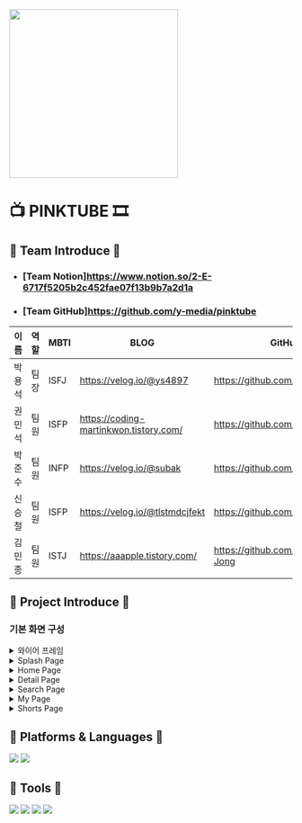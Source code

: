 <img src="https://github.com/y-media/pinktube/assets/139103652/452744fe-4a23-4e96-b269-08f22e3961e9" width="300" height="300">
 
# 📺 PINKTUBE 🎞

## 🎈 Team Introduce 🎈
- ### [Team Notion]<https://www.notion.so/2-E-6717f5205b2c452fae07f13b9b7a2d1a>

- ### [Team GitHub]<https://github.com/y-media/pinktube>

| 이름   | 역할 | MBTI        | BLOG                                               | GitHub                                                   | 
| ------ | ---- | ----------  | -------------------------------------------------- | -------------------------------------------------------- |
| 박용석 | 팀장 | ISFJ         | https://velog.io/@ys4897                           |      https://github.com/yspark2                          |
| 권민석 | 팀원 | ISFP         | https://coding-martinkwon.tistory.com/             |  https://github.com/MartinKwon94                         |
| 박준수 | 팀원 | INFP         | https://velog.io/@subak                            |    https://github.com/subak96                            |
| 신승철 | 팀원 | ISFP         | https://velog.io/@tlstmdcjfekt                     |  https://github.com/developShin                          |
| 김민종 | 팀원 | ISTJ         | https://aaapple.tistory.com/                       |     https://github.com/Kim-Min-Jong                      |

## 🎩 Project Introduce 🎩
### 기본 화면 구성

<details>
<summary>와이어 프레임</summary>
  
![image](https://github.com/y-media/pinktube/assets/139103652/15b7e06a-e7cc-4903-a50e-e2fae395f1c0)
![image](https://github.com/y-media/pinktube/assets/139103652/606aee4c-95bb-4a7e-a5a1-89ff8ce551f5)

회의를 통하여 구체적인 설계에 들어가기 전에 `대략적인 틀`을 구성하였습니다.
</details>

<details>
<summary>Splash Page</summary>

<img src ="https://github.com/cording10jianzo/B.F-Baby_Friend-/assets/88123219/0957072f-c151-44af-8944-5409d3782a6a" width="180" height="350"/>

앱이 실행될 때 시작화면으로 `lottie animation`을 추가했습니다.

</details>
    
<details>
<summary>Home Page</summary>

<img src ="https://github.com/y-media/pinktube/assets/88123219/72023010-f5d9-4d29-b3ce-ab5e1c9399ed" width="180" height="350"/>

사용자에게 YouTube의 현재 인기 및 새로운 콘텐츠를 중점적으로 보여주는 핵심 화면입니다.

TabLayout + ViePager2 사용하여 구현하였습니다.

아래 목록을 스크롤이 가능한 RecyclerView 형태로 나열하여 출력합니다.

`Most Popular Videos 목록` 보여주고 수평으로 스크롤이 되도록 구현했습니다.

`Category Videos 목록` 보여주고 수평으로 스크롤이 되도록 구현했습니다.

`Category Channels 목록` 보여주고 수평으로 스크롤이 되도록 구현했습니다.

</details>

<details>
<summary>Detail Page</summary>

<img src ="https://github.com/y-media/pinktube/assets/88123219/dbfba8e5-6d46-44e6-b40f-9e95ee2f57d8" width="180" height="350"/>

Home Page에서 각 아이템 선택시 선택된 비디오의 `상세 정보 제공`합니다.

`좋아요` 버튼 클릭 시 My Page에 비디오 정보를 `저장`합니다. 

Detail page 시작과 종료시 특별한 Effect로 `화면 전환 애니메이션`을 적용했습니다.

댓글 버튼 누를 시 `영상의 댓글`을 불러와 보여주기를 구현했습니다.

homefragment에서 불러온 영상 `재생`하기가 가능합니다.

링크 `공유하기` 기능을 추가했습니다.

</details>

<details>
<summary>Search Page</summary>

<img src ="https://github.com/y-media/pinktube/assets/88123219/dcf5ce0b-169c-4584-a795-35ed76328eec" width="180" height="350"/>

사용자가 원하는 비디오를 쉽게 `검색`하고 `결과`를 빠르게 확인할 수 있는 기능을 제공합니다.

상단에는 검색을 위한 `Search EditText`를 배치하고, 그 아래에 검색 결과를 출력할 `RecyclerView`를 배치했습니다.

격자 구조의 형태로 결과를 배치했습니다.

각 아이템에는 영상 정보(`제목, 영상 길이, 조회 수 등`)를 함께 보여줍니다.

</details>

<details>
    
<summary>My Page</summary>

<img src ="https://github.com/y-media/pinktube/assets/88123219/8d2af801-46d2-4978-ad4f-cf80757c4b0a" width="180" height="350"/>

사용자의 개인 정보 및 사용자가 `좋아요`를 누른 비디오 목록을 보여주는 기능 제공합니다.

사용자의 프로필 사진, 이름 등의 `개인 정보를 상단에 표시`합니다.

`좋아요`를 누른 비디오 목록은 `RecyclerView`를 사용해 아래쪽에 목록 형태로 출력합니다.

저장과 삭제에는 `Room database`를 적용하였습니다.

`롱 클릭시 삭제 기능` 추가했습니다.

</details>
<details>
<summary>Shorts Page</summary>

<img src ="https://github.com/y-media/pinktube/assets/88123219/9d4d4f87-fac5-4b84-a37e-73fe0b6ded35" width="180" height="350"/>

동영상의 길이 `60초 이내인 비디오 목록`을 `여러 채널`에서 가져와 보여주는 기능 제공합니다.

쇼츠, 댓글의 끝에서 스크롤 시 다음 페이지를 가져와 보여주는 기능을 제공 합니다.(`infinite scroll`)

`좋아요` 버튼 클릭 시 `My Video` 에 저장합니다.

`댓글` 버튼 누를 시 영상의 댓글을 불러와 보여줍니다.

`공유` 버튼 누를 시 , 영상 제목과 링크를 공유합니다.

`progress bar`를 추가하여 현재 영상의 `진행률을 실시간`으로 보여줍니다.


</details>


## 📗 Platforms & Languages 📒
<img src="https://img.shields.io/badge/android-3DDC84?style=flat-square&logo=android&logoColor=white"/>  <img src="https://img.shields.io/badge/kotlin-7F52FF?style=flat-square&logo=kotlin&logoColor=white"/>

## 📕 Tools 📘
<img src="https://img.shields.io/badge/figma-F24E1E?style=flat-square&logo=figma&logoColor=white"/>  <img src="https://img.shields.io/badge/git-F05032?style=flat-square&logo=git&logoColor=white"/>  <img src="https://img.shields.io/badge/github-181717?style=flat-square&logo=github&logoColor=white"/>  <img src="https://img.shields.io/badge/notion-000000?style=flat-square&logo=notion&logoColor=white"/>


